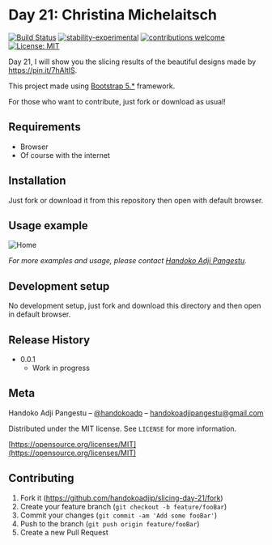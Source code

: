 # Day 21: Christina Michelaitsch

[![Build Status](https://travis-ci.org/dwyl/esta.svg?branch=master)](https://github.com/handokoadjip/slicing-day-21)
[![stability-experimental](https://img.shields.io/badge/stability-experimental-orange.svg)](https://github.com/handokoadjip/slicing-day-21)
[![contributions welcome](https://img.shields.io/badge/contributions-welcome-brightgreen.svg?style=flat)](https://github.com/handokoadjip/slicing-day-21/fork)
[![License: MIT](https://img.shields.io/badge/License-MIT-yellow.svg)](https://opensource.org/licenses/MIT)

Day 21, I will show you the slicing results of the beautiful designs made by https://pin.it/7hAltlS.

This project made using [Bootstrap 5.\*](https://getbootstrap.com/docs/5.1/getting-started/introduction/) framework.

For those who want to contribute, just fork or download as usual!

## Requirements

- Browser
- Of course with the internet

## Installation

Just fork or download it from this repository then open with default browser.

## Usage example

![Home](https://bebaskripsi.000webhostapp.com/slicing-day-21/home.png)

_For more examples and usage, please contact [Handoko Adji Pangestu](https://www.instagram.com/handokoadp/)._

## Development setup

No development setup, just fork and download this directory and then open in default browser.

## Release History

- 0.0.1
  - Work in progress

## Meta

Handoko Adji Pangestu – [@handokoadp](https://www.instagram.com/handokoadp/) – handokoadjipangestu@gmail.com

Distributed under the MIT license. See `LICENSE` for more information.

[https://opensource.org/licenses/MIT](https://opensource.org/licenses/MIT)

## Contributing

1. Fork it (<https://github.com/handokoadjip/slicing-day-21/fork>)
2. Create your feature branch (`git checkout -b feature/fooBar`)
3. Commit your changes (`git commit -am 'Add some fooBar'`)
4. Push to the branch (`git push origin feature/fooBar`)
5. Create a new Pull Request
